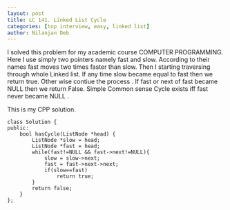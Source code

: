 ```yaml
---
layout: post
title: LC 141. Linked List Cycle
categories: [top interview, easy, linked list]
author: Nilanjan Deb
---
```

I solved this problem for my academic course COMPUTER PROGRAMMING. 
Here I use simply two pointers namely fast and slow. According to their names fast moves two times faster than slow. Then I starting traversing through whole Linked list. If any time slow became equal to fast then we return true. Other wise contiue the process . If fast or next of fast became NULL then we return False. Simple Common sense Cycle exists iff fast never became NULL .

This is my CPP solution.

```
class Solution {
public:
    bool hasCycle(ListNode *head) {
        ListNode *slow = head;
        ListNode *fast = head;
        while(fast!=NULL && fast->next!=NULL){
            slow = slow->next;
            fast = fast->next->next;
            if(slow==fast)
                return true;
        }
        return false;
    }
};
```